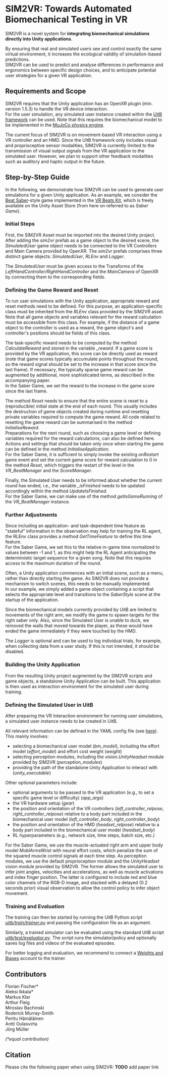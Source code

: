 # SIM2VR: Towards Automated Biomechanical Testing in VR

SIM2VR is a novel system for **integrating biomechanical simulations directly into Unity applications**.

By ensuring that real and simulated users see and control exactly the same virtual environment, it increases the ecological validity of simulation-based predictions.  
SIM2VR can be used to predict and analyse differences in performance and ergonomics between specific design choices, and to anticipate potential user strategies for a given VR application.

## Requirements and Scope
SIM2VR requires that the Unity application has an OpenXR plugin (min. version 1.5.3) to handle the VR device interaction.  
For the user simulation, any simulated user instance created within the [UitB framework](https://github.com/aikkala/user-in-the-box) can be used. Note that this requires the biomechanical model to be implemented in the [MuJoCo physics engine](https://mujoco.org/).

The current focus of SIM2VR is on movement-based VR interaction using a VR controller and an HMD. Since the UitB framework only includes visual and proprioceptive sensor modalities, SIM2VR is currently limited to the transmission of visual output signals from the VR application to the simulated user. However, we plan to support other feedback modalities such as auditory and haptic output in the future.

## Step-by-Step Guide
In the following, we demonstrate how SIM2VR can be used to generate user simulations for a given Unity application.
As an example, we consider the [Beat Saber](https://beatsaber.com/)-style game implemented in the [VR Beats Kit](https://assetstore.unity.com/packages/templates/systems/vr-beats-kit-168243), which is freely available on the Unity Asset Store (from here on referred to as _Saber Game_).

### Initial Steps
First, the SIM2VR Asset must be imported into the desired Unity project.
After adding the _sim2vr_ prefab as a game object to the desired scene, the _SimulatedUser_ game object needs to be connected to the VR Controllers and Main Camera provided by OpenXR.
The _sim2vr_ prefab comprises three distinct game objects: _SimulatedUser_, _RLEnv_ and _Logger_.  

The _SimulatedUser_ must be given access to the Transforms of the _LeftHandController_/_RightHandController_ and the _MainCamera_ of OpenXR by connecting them to the corresponding fields.

### Defining the Game Reward and Reset
To run user simulations with the Unity application, appropriate reward and reset methods need to be defined. 
For this purpose, an application-specific class must be inherited from the _RLEnv_ class provided by the SIM2VR asset.  
Note that all game objects and variables relevant for the reward calculation must be accessible from this class.
For example, if the distance of a game object to the controller is used as a reward, the game object's and controller's positions should be fields of this class.

The task-specific reward needs to be computed by the method _CalculateReward_ and stored in the variable _\_reward_. If a game score is provided by the VR application, this score can be directly used as reward (note that game scores typically accumulate points throughout the round, so the reward signal should be set to the increase in that score since the last frame). If necessary, the typically sparse game reward can be augmented by additional, more sophisticated terms, as described in the accompanying paper.  
In the Saber Game, we set the reward to the increase in the game score since the last frame.

The method _Reset_ needs to ensure that the entire scene is reset to a (reproducible) initial state at the end of each round. This usually includes the destruction of game objects created during runtime and resetting private variables required to compute the game reward. All code related to resetting the game reward can be summarised in the method _InitialiseReward_.  
Preparations for the next round, such as choosing a game level or defining variables required for the reward calculations, can also be defined here.
Actions and settings that should be taken only once when starting the game can be defined in the method _InitialiseApplication_.  
For the Saber Game, it is sufficient to simply invoke the existing _onRestart_ game event and set the current game score for reward calculation to 0 in the method _Reset_, which triggers the restart of the level in the _VR\_BeatManager_ and the _ScoreManager_.

Finally, the Simulated User needs to be informed about whether the current round has ended, i.e., the variable _\_isFinished_ needs to be updated accordingly within the method _UpdateIsFinished_.  
For the Saber Game, we can make use of the method _getIsGameRunning_ of the _VR\_BeatManager_ instance.

### Further Adjustments
Since including an application- and task-dependent time feature as "stateful" information in the observation may help for training the RL agent, the RLEnv class provides a method _GetTimeFeature_ to define this time feature.  
For the Saber Game, we set this to the relative in-game time normalized to values between -1 and 1, as this might help the RL Agent anticipating the deterministic target sequence for a given song. Note that this requires access to the maximum duration of the round.

Often, a Unity application commences with an initial scene, such as a menu, rather than directly starting the game.
As SIM2VR does not provide a mechanism to switch scenes, this needs to be manually implemented.  
In our example, we simply added a game object containing a script that selects the appropriate level and transitions to the _SaberStyle_ scene at the startup of the application.

Since the biomechanical models currently provided by UitB are limited to movements of the right arm, we modify the game to spawn targets for the right saber only. Also, since the Simulated User is unable to duck, we removed the walls that moved towards the player, as these would have ended the game immediately if they were touched by the HMD.

The _Logger_ is optional and can be used to log individual trials, for example, when collecting data from a user study. 
If this is not intended, it should be disabled.

### Building the Unity Application
From the resulting Unity project augmented by the SIM2VR scripts and game objects, a standalone Unity Application can be built. This application is then used as interaction environment for the simulated user during training.

### Defining the Simulated User in UitB
After preparing the VR Interaction environment for running user simulations, a simulated user instance needs to be created in UitB. 

All relevant information can be defined in the YAML config file (see [here](https://github.com/aikkala/user-in-the-box/tree/main?tab=readme-ov-file#building-a-simulator)).
This mainly involves:
- selecting a biomechanical user model (_bm\_model_), including the effort model (_effort\_model_) and effort cost weight (_weight_)
- selecting perception modules, including the  _vision.UnityHeadset_  module provided by SIM2VR (_perception\_modules_)
- providing the path of the standalone Unity Application to interact with (_unity\_executable_)

Other optional parameters include:
- optional arguments to be passed to the VR application (e.g., to set a specific game level or difficulty) (_app\_args_)
- the VR hardware setup (_gear_)
- the position and orientation of the VR controllers (_left\_controller\_relpose_, _right\_controller\_relpose_) relative to a body part included in the biomechanical user model (_left\_controller\_body_, _right\_controller\_body_)
- the position and orientation of the HMD (_headset\_relpose_) relative to a body part included in the biomechanical user model (_headset\_body_)
- RL hyperparameters (e.g., network size, time steps, batch size, etc.)

For the Saber Game, we use the muscle-actuated right arm and upper body model _MoblArmsWrist_ with neural effort costs, which penalize the sum of the squared muscle control signals at each time step. As perception modules, we use the default proprioception module and the _UnityHeadset_ vision module provided by SIM2VR. The former allows the simulated user to infer joint angles, velocities and accelerations, as well as muscle activations and index finger position. The latter is configured to include red and blue color channels of the RGB-D image, and stacked with a delayed (0.2 seconds prior) visual observation to allow the control policy to infer object movement.

### Training and Evaluation
The training can then be started by running the UitB Python script [_uitb/train/trainer.py_](https://github.com/aikkala/user-in-the-box/blob/main/uitb/train/trainer.py) and passing the configuration file as an argument.

Similarly, a trained simulator can be evaluated using the standard UitB script [_uitb/test/evaluator.py_](https://github.com/aikkala/user-in-the-box/blob/main/uitb/test/evaluator.py). The script runs the simulator/policy and optionally saves log files and videos of the evaluated episodes.

For better logging and evaluation, we recommend to connect a [Weights and Biases](https://wandb.ai/) account to the trainer.

## Contributors
Florian Fischer*  
Aleksi Ikkala*  
Markus Klar  
Arthur Fleig  
Miroslav Bachinski  
Roderick Murray-Smith  
Perttu Hämäläinen  
Antti Oulasvirta  
Jörg Müller  

_(*equal contribution)_

## Citation
Please cite the following paper when using SIM2VR:
**TODO** add paper link
